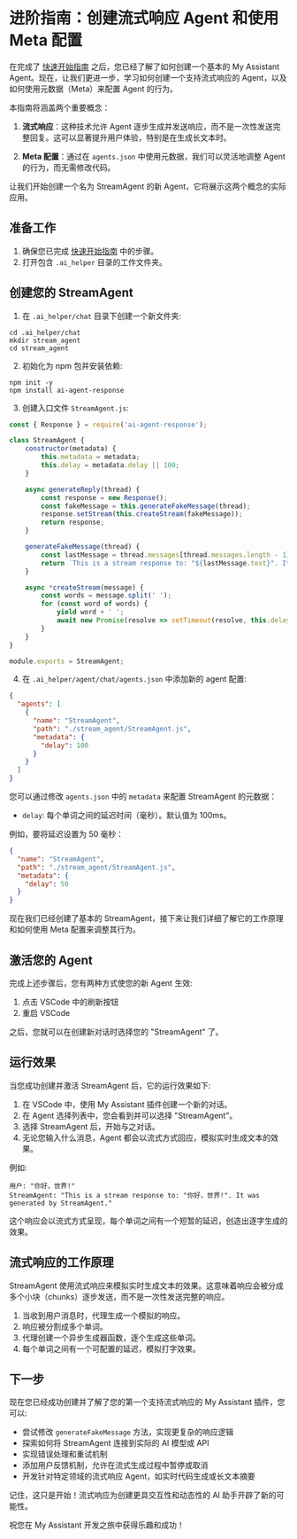 # 进阶指南：创建流式响应 Agent 和使用 Meta 配置

在完成了 [快速开始指南](doc/chat/QuickStart.md) 之后，您已经了解了如何创建一个基本的 My Assistant Agent。现在，让我们更进一步，学习如何创建一个支持流式响应的 Agent，以及如何使用元数据（Meta）来配置 Agent 的行为。

本指南将涵盖两个重要概念：

1. **流式响应**：这种技术允许 Agent 逐步生成并发送响应，而不是一次性发送完整回复。这可以显著提升用户体验，特别是在生成长文本时。

2. **Meta 配置**：通过在 `agents.json` 中使用元数据，我们可以灵活地调整 Agent 的行为，而无需修改代码。

让我们开始创建一个名为 StreamAgent 的新 Agent，它将展示这两个概念的实际应用。

## 准备工作

1. 确保您已完成 [快速开始指南](doc/chat/QuickStart.md) 中的步骤。
2. 打开包含 `.ai_helper` 目录的工作文件夹。

## 创建您的 StreamAgent

1. 在 `.ai_helper/chat` 目录下创建一个新文件夹:

```shell
cd .ai_helper/chat
mkdir stream_agent
cd stream_agent
```

2. 初始化为 npm 包并安装依赖:

```shell
npm init -y
npm install ai-agent-response
```

3. 创建入口文件 `StreamAgent.js`:

```javascript
const { Response } = require('ai-agent-response');

class StreamAgent {
    constructor(metadata) {
        this.metadata = metadata;
        this.delay = metadata.delay || 100;
    }

    async generateReply(thread) {
        const response = new Response();
        const fakeMessage = this.generateFakeMessage(thread);
        response.setStream(this.createStream(fakeMessage));
        return response;
    }

    generateFakeMessage(thread) {
        const lastMessage = thread.messages[thread.messages.length - 1];
        return `This is a stream response to: "${lastMessage.text}". It was generated by StreamAgent.`;
    }

    async *createStream(message) {
        const words = message.split(' ');
        for (const word of words) {
            yield word + ' ';
            await new Promise(resolve => setTimeout(resolve, this.delay));
        }
    }
}

module.exports = StreamAgent;
```

4. 在 `.ai_helper/agent/chat/agents.json` 中添加新的 agent 配置:

```json
{
  "agents": [
    {
      "name": "StreamAgent",
      "path": "./stream_agent/StreamAgent.js",
      "metadata": {
        "delay": 100
      }
    }
  ]
}
```

您可以通过修改 `agents.json` 中的 `metadata` 来配置 StreamAgent 的元数据：

- `delay`: 每个单词之间的延迟时间（毫秒）。默认值为 100ms。

例如，要将延迟设置为 50 毫秒：

```json
{
  "name": "StreamAgent",
  "path": "./stream_agent/StreamAgent.js",
  "metadata": {
    "delay": 50
  }
}
```

现在我们已经创建了基本的 StreamAgent，接下来让我们详细了解它的工作原理和如何使用 Meta 配置来调整其行为。

## 激活您的 Agent

完成上述步骤后，您有两种方式使您的新 Agent 生效:

1. 点击 VSCode 中的刷新按钮
2. 重启 VSCode

之后，您就可以在创建新对话时选择您的 "StreamAgent" 了。

## 运行效果

当您成功创建并激活 StreamAgent 后，它的运行效果如下:

1. 在 VSCode 中，使用 My Assistant 插件创建一个新的对话。
2. 在 Agent 选择列表中，您会看到并可以选择 "StreamAgent"。
3. 选择 StreamAgent 后，开始与之对话。
4. 无论您输入什么消息，Agent 都会以流式方式回应，模拟实时生成文本的效果。

例如:

```
用户: "你好，世界!"
StreamAgent: "This is a stream response to: "你好，世界!". It was generated by StreamAgent."
```

这个响应会以流式方式呈现，每个单词之间有一个短暂的延迟，创造出逐字生成的效果。

## 流式响应的工作原理

StreamAgent 使用流式响应来模拟实时生成文本的效果。这意味着响应会被分成多个小块（chunks）逐步发送，而不是一次性发送完整的响应。

1. 当收到用户消息时，代理生成一个模拟的响应。
2. 响应被分割成多个单词。
3. 代理创建一个异步生成器函数，逐个生成这些单词。
4. 每个单词之间有一个可配置的延迟，模拟打字效果。

## 下一步

现在您已经成功创建并了解了您的第一个支持流式响应的 My Assistant 插件，您可以:

- 尝试修改 `generateFakeMessage` 方法，实现更复杂的响应逻辑
- 探索如何将 StreamAgent 连接到实际的 AI 模型或 API
- 实现错误处理和重试机制
- 添加用户反馈机制，允许在流式生成过程中暂停或取消
- 开发针对特定领域的流式响应 Agent，如实时代码生成或长文本摘要

记住，这只是开始！流式响应为创建更具交互性和动态性的 AI 助手开辟了新的可能性。

祝您在 My Assistant 开发之旅中获得乐趣和成功！